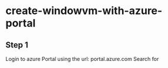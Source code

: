 # create-windowvm-with-azure-portal
## Step 1
Login to azure Portal using the url: portal.azure.com
Search for 
